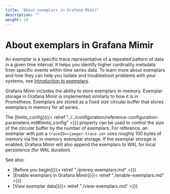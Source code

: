 ```yaml
---
title: "About exemplars in Grafana Mimir"
description: ""
weight: 10
---
```


# About exemplars in Grafana Mimir

An exemplar is a specific trace representative of a repeated pattern of data in a given time interval. It helps you identify higher cardinality metadata from specific events within time series data. To learn more about exemplars and how they can help you isolate and troubleshoot problems with your systems, see [Introduction to exemplars](https://grafana.com/docs/grafana/latest/basics/exemplars/).

Grafana Mimir includes the ability to store exemplars in-memory. Exemplar storage in Grafana Mimir is implemented similarly to how it is in Prometheus. Exemplars are stored as a fixed size circular buffer that stores exemplars in memory for all series.

The [limits_config]({{< relref "../../configuration/reference-configuration-parameters.md#limits_config" >}}) property can be used to control the size of the circular buffer by the number of exemplars. For reference, an exemplar with just a `traceID=<jaeger-trace-id>` uses roughly 100 bytes of memory via the in-memory exemplar storage. If the exemplar storage is enabled, Grafana Mimir will also append the exemplars to WAL for local persistence (for WAL duration).

See also:

- [Before you begin]({{< relref "./prereq-exemplars.md" >}})
- [Enable exemplars in Grafana Mimir]({{< relref "./enable-exemplars.md" >}})
- [View exemplar data]({{< relref "./view-exemplars.md" >}})
